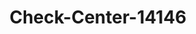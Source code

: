 ---
f_zip-code: 56601
f_state-code: MN
title: Check-Center-14146
f_phone: 218-751-3525
f_city-only: Bemidji
f_address: 516 Beltrami Avenue Northwest Bemidji
f_location-unique-id: '14146'
slug: check-center-14146
updated-on: '2024-05-30T13:46:58.046Z'
created-on: '2024-05-30T13:36:59.803Z'
published-on: '2024-05-30T13:54:32.469Z'
f_city-state: cms/city/bemidji-mn.md
f_company: cms/company/check-center.md
f_state: cms/state/minnesota.md
layout: '[payday-loan].html'
tags: payday-loan
---